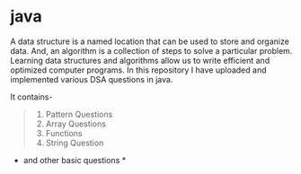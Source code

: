 # java

 A data structure is a named location that can be used to store and organize data. 
 And, an algorithm is a collection of steps to solve a particular problem. 
 Learning data structures and algorithms allow us to write efficient and optimized computer programs.
 In this repository I have uploaded and implemented various DSA questions in java.

It contains-
> 1. Pattern Questions
> 2. Array Questions
> 3. Functions
> 4. String Question
* and other basic questions *
